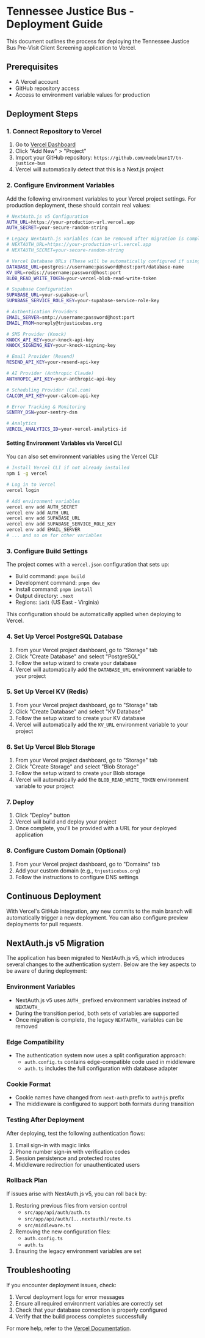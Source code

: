 # Tennessee Justice Bus - Deployment Guide

This document outlines the process for deploying the Tennessee Justice Bus Pre-Visit Client Screening application to Vercel.

## Prerequisites

- A Vercel account
- GitHub repository access
- Access to environment variable values for production

## Deployment Steps

### 1. Connect Repository to Vercel

1. Go to [Vercel Dashboard](https://vercel.com/dashboard)
2. Click "Add New" > "Project"
3. Import your GitHub repository: `https://github.com/medelman17/tn-justice-bus`
4. Vercel will automatically detect that this is a Next.js project

### 2. Configure Environment Variables

Add the following environment variables to your Vercel project settings. For production deployment, these should contain real values:

```bash
# NextAuth.js v5 Configuration
AUTH_URL=https://your-production-url.vercel.app
AUTH_SECRET=your-secure-random-string

# Legacy NextAuth.js variables (can be removed after migration is complete)
# NEXTAUTH_URL=https://your-production-url.vercel.app
# NEXTAUTH_SECRET=your-secure-random-string

# Vercel Database URLs (These will be automatically configured if using Vercel Postgres/KV/Blob)
DATABASE_URL=postgres://username:password@host:port/database-name
KV_URL=redis://username:password@host:port
BLOB_READ_WRITE_TOKEN=your-vercel-blob-read-write-token

# Supabase Configuration
SUPABASE_URL=your-supabase-url
SUPABASE_SERVICE_ROLE_KEY=your-supabase-service-role-key

# Authentication Providers
EMAIL_SERVER=smtp://username:password@host:port
EMAIL_FROM=noreply@tnjusticebus.org

# SMS Provider (Knock)
KNOCK_API_KEY=your-knock-api-key
KNOCK_SIGNING_KEY=your-knock-signing-key

# Email Provider (Resend)
RESEND_API_KEY=your-resend-api-key

# AI Provider (Anthropic Claude)
ANTHROPIC_API_KEY=your-anthropic-api-key

# Scheduling Provider (Cal.com)
CALCOM_API_KEY=your-calcom-api-key

# Error Tracking & Monitoring
SENTRY_DSN=your-sentry-dsn

# Analytics
VERCEL_ANALYTICS_ID=your-vercel-analytics-id
```

#### Setting Environment Variables via Vercel CLI

You can also set environment variables using the Vercel CLI:

```bash
# Install Vercel CLI if not already installed
npm i -g vercel

# Log in to Vercel
vercel login

# Add environment variables
vercel env add AUTH_SECRET
vercel env add AUTH_URL
vercel env add SUPABASE_URL
vercel env add SUPABASE_SERVICE_ROLE_KEY
vercel env add EMAIL_SERVER
# ... and so on for other variables
```

### 3. Configure Build Settings

The project comes with a `vercel.json` configuration that sets up:

- Build command: `pnpm build`
- Development command: `pnpm dev`
- Install command: `pnpm install`
- Output directory: `.next`
- Regions: `iad1` (US East - Virginia)

This configuration should be automatically applied when deploying to Vercel.

### 4. Set Up Vercel PostgreSQL Database

1. From your Vercel project dashboard, go to "Storage" tab
2. Click "Create Database" and select "PostgreSQL"
3. Follow the setup wizard to create your database
4. Vercel will automatically add the `DATABASE_URL` environment variable to your project

### 5. Set Up Vercel KV (Redis)

1. From your Vercel project dashboard, go to "Storage" tab
2. Click "Create Database" and select "KV Database"
3. Follow the setup wizard to create your KV database
4. Vercel will automatically add the `KV_URL` environment variable to your project

### 6. Set Up Vercel Blob Storage

1. From your Vercel project dashboard, go to "Storage" tab
2. Click "Create Storage" and select "Blob Storage"
3. Follow the setup wizard to create your Blob storage
4. Vercel will automatically add the `BLOB_READ_WRITE_TOKEN` environment variable to your project

### 7. Deploy

1. Click "Deploy" button
2. Vercel will build and deploy your project
3. Once complete, you'll be provided with a URL for your deployed application

### 8. Configure Custom Domain (Optional)

1. From your Vercel project dashboard, go to "Domains" tab
2. Add your custom domain (e.g., `tnjusticebus.org`)
3. Follow the instructions to configure DNS settings

## Continuous Deployment

With Vercel's GitHub integration, any new commits to the main branch will automatically trigger a new deployment. You can also configure preview deployments for pull requests.

## NextAuth.js v5 Migration

The application has been migrated to NextAuth.js v5, which introduces several changes to the authentication system. Below are the key aspects to be aware of during deployment:

### Environment Variables

- NextAuth.js v5 uses `AUTH_` prefixed environment variables instead of `NEXTAUTH_`
- During the transition period, both sets of variables are supported
- Once migration is complete, the legacy `NEXTAUTH_` variables can be removed

### Edge Compatibility

- The authentication system now uses a split configuration approach:
  - `auth.config.ts` contains edge-compatible code used in middleware
  - `auth.ts` includes the full configuration with database adapter

### Cookie Format

- Cookie names have changed from `next-auth` prefix to `authjs` prefix
- The middleware is configured to support both formats during transition

### Testing After Deployment

After deploying, test the following authentication flows:

1. Email sign-in with magic links
2. Phone number sign-in with verification codes
3. Session persistence and protected routes
4. Middleware redirection for unauthenticated users

### Rollback Plan

If issues arise with NextAuth.js v5, you can roll back by:

1. Restoring previous files from version control
   - `src/app/api/auth/auth.ts`
   - `src/app/api/auth/[...nextauth]/route.ts`
   - `src/middleware.ts`
2. Removing the new configuration files:
   - `auth.config.ts`
   - `auth.ts`
3. Ensuring the legacy environment variables are set

## Troubleshooting

If you encounter deployment issues, check:

1. Vercel deployment logs for error messages
2. Ensure all required environment variables are correctly set
3. Check that your database connection is properly configured
4. Verify that the build process completes successfully

For more help, refer to the [Vercel Documentation](https://vercel.com/docs).
